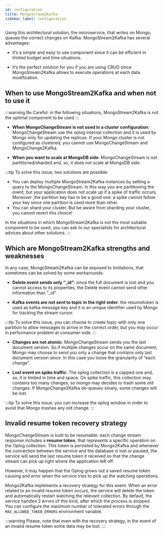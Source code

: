 ```yaml
---
id: configuration
title: MongoStream2Kafka
sidebar_label: Configuration
---
```

Using this architectural solution, the microservice, that writes on Mongo, queues the correct changes on Kafka.
MongoStream2Kafka has several advantages:

* It’s a simple and easy to use component since it can be efficient in limited budget and time situations.

* It’s the perfect solution for you if you are using CRUD since MongoStream2Kafka allows to execute operations at each data modification.

## When to use MongoStream2Kafka and when not to use it

:::warning
Be Careful: in the following situations, MongoStream2Kafka is not the optimal component to be used
:::

* **When MongoChangeStream is not used in a cluster configuration**: MongoChangeStream use the oplog internal collection and it is used by Mongo only for updating the replicas. If your Mongo cluster is not configured as clustered, you cannot use MongoChangeStream and MongoChange2Kafka.

* **When you want to scale at MongoDB side**: MongoChangeStream is not partitioned/sharded and, so, it does not scale at MongoDB side.

:::tip
To solve this issue, two solutions are possible:

* You can deploy multiple MongoStream2Kafka instances by setting a query to the MongoChangeStream. In this way you are partitioning the event, but your application does not scale up if a spike of traffic occurs. Moreover ,the partition key has to be a good one: a spike cannot follow your key since one partition is used more than other.
* You can shard your cluster. But be aware from sharding your cluster, you cannot revert this choice!

In the situations in which MongoStream2Kafka is not the most suitable component to be used, you can ask to our specialists for architectural advices about other solutions.
:::

## Which are MongoStream2Kafka strengths and weaknesses

In any case, MongoStream2Kafka can be exposed to limitations, that sometimes can be solved by some workarounds:

* **Delete event sends only “_id”**: since the full document is lost and you cannot access to its properties, the Delete event cannot send other information than “_id”.

* **Kafka events are not sent to topic in the right order**: the resumetoken is used as kafka message key and it is an unique identifier used by Mongo for tracking the stream cursor.

:::tip
To solve this issue, you can choose to create topic with only one partition to allow messages to arrive in the correct order, but you may occur in performance problem at consumer-side.
:::

* **Changes are not atomic**: MongoChangeStream sends you the last document version. So if multiple changes occur on the same document, Mongo may choose to send you only a change that contains only last document version since. In this case you loose the granularity of “each change”.

* **Lost event on spike traffic**: The oplog collection is a capped one and, so, it is limited in time and space. On spike traffic, this collection may contains too many changes, so mongo may decides to trash some old changes. If MongoChange2Kafka de-queues slowly, some changes will be lost.

:::tip
To solve this issue, you can increase the oplog window in order to avoid that Mongo trashes any old change.
:::

## Invalid resume token recovery strategy

MongoChangeStream is built to be resumable: each change stream response includes a **resume token**, that represents a
specific operation on the Oplog collection. This token is persisted by Mongo2Kafka and whenever the connection between the
service and the database is lost or paused, the service will send the last resume token it received so that the change
stream can pick up right where the application left off.

However, it may happen that the Oplog grows out a saved resume token causing and error when the service tries to pick up
the watching operations.

Mongo2Kafka implements a recovery strategy for this event. When an error related to an invalid resume token occurs, the
service will delete the token and automatically restart watching the relevant collection. By default, the service handles
2 errors of this kind, after which the process is stopped. You can configure the maximum number of tolerated errors
through the `MAX_ALLOWED_TOKEN_ERRORS` environment variable.

:::warning
Please, note that even with the recovery strategy, in the event of an invalid resume token some data may be lost.
:::
